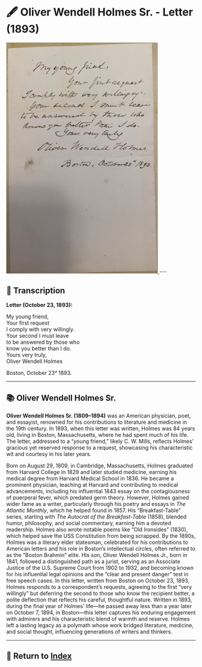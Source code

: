 # 🖋️ Oliver Wendell Holmes Sr. - Letter (1893)

<a href="assets/Holmes_Letter.jpg" target="_blank">
  <img src="assets/Holmes_Letter.jpg" alt="Holmes Letter" style="max-width: 80%; height: auto;"/>
</a>
---

## 📜 Transcription

**Letter (October 23, 1893):**  

My young friend,  
Your first request  
I comply with very willingly.  
Your second I must leave  
to be answered by those who  
know you better than I do.  
Yours very truly,  
Oliver Wendell Holmes  

Boston, October 23ᵈ 1893.  

---

## 📚 Oliver Wendell Holmes Sr.

**Oliver Wendell Holmes Sr. (1809–1894)** was an American physician, poet, and essayist, renowned for his contributions to literature and medicine in the 19th century. In 1893, when this letter was written, Holmes was 84 years old, living in Boston, Massachusetts, where he had spent much of his life. The letter, addressed to a “young friend,” likely C. W. Mills, reflects Holmes’ gracious yet reserved response to a request, showcasing his characteristic wit and courtesy in his later years.

Born on August 29, 1809, in Cambridge, Massachusetts, Holmes graduated from Harvard College in 1829 and later studied medicine, earning his medical degree from Harvard Medical School in 1836. He became a prominent physician, teaching at Harvard and contributing to medical advancements, including his influential 1843 essay on the contagiousness of puerperal fever, which predated germ theory. However, Holmes gained wider fame as a writer, particularly through his poetry and essays in *The Atlantic Monthly*, which he helped found in 1857. His “Breakfast-Table” series, starting with *The Autocrat of the Breakfast-Table* (1858), blended humor, philosophy, and social commentary, earning him a devoted readership. Holmes also wrote notable poems like “Old Ironsides” (1830), which helped save the USS Constitution from being scrapped. By the 1890s, Holmes was a literary elder statesman, celebrated for his contributions to American letters and his role in Boston’s intellectual circles, often referred to as the “Boston Brahmin” elite. His son, Oliver Wendell Holmes Jr., born in 1841, followed a distinguished path as a jurist, serving as an Associate Justice of the U.S. Supreme Court from 1902 to 1932, and becoming known for his influential legal opinions and the “clear and present danger” test in free speech cases. In this letter, written from Boston on October 23, 1893, Holmes responds to a correspondent’s requests, agreeing to the first “very willingly” but deferring the second to those who know the recipient better, a polite deflection that reflects his careful, thoughtful nature. Written in 1893, during the final year of Holmes’ life—he passed away less than a year later on October 7, 1894, in Boston—this letter captures his enduring engagement with admirers and his characteristic blend of warmth and reserve. Holmes left a lasting legacy as a polymath whose work bridged literature, medicine, and social thought, influencing generations of writers and thinkers.

---

## 🔗 Return to [Index](index.md)